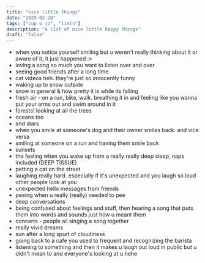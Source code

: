 ```yaml
---
title: "nice little things"
date: "2025-02-20"
tags: ["cup o jo", "lists"]
description: "a list of nice little happy things"
draft: "false"
---
```


- when you notice yourself smiling but u weren't really thinking about it or aware of it, it just happened :>
- loving a song so much you want to listen over and over
- seeing good friends after a long time
- cat videos heh. they're just so innocently funny
- waking up to snow outside
- snow in general & how pretty it is while its falling
- fresh air - on a run, bike, walk. breathing it in and feeling like you wanna put your arms out and swim around in it
- forests! looking at all the trees
- oceans too
- and stars
- when you smile at someone's dog and their owner smiles back. and vice versa
- smiling at someone on a run and having them smile back
- sunsets
- the feeling when you wake up from a really really deep sleep, naps included (DEEP TISSUE)
- petting a cat on the street
- laughing really hard. especially if it's unexpected and you laugh so loud other people look at you
- unexpected hello messages from friends
- peeing when u really (really) needed to pee
- deep conversations
- being confused about feelings and stuff, then hearing a song that puts them into words and sounds just how u meant them
- concerts - people all singing a song together
- really vivid dreams
- sun after a long spurt of cloudiness
- going back to a cafe you used to frequent and recognizing the barista
- listening to something and then it makes u laugh out loud in public but u didn't mean to and everyone's looking at u hehe
